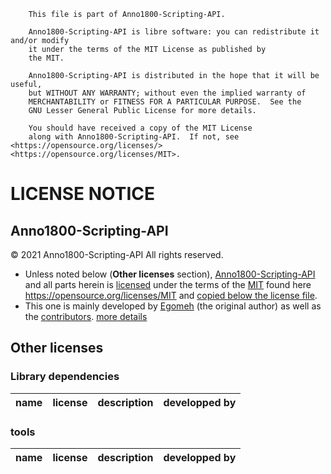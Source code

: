 ```
    This file is part of Anno1800-Scripting-API.

    Anno1800-Scripting-API is libre software: you can redistribute it and/or modify
    it under the terms of the MIT License as published by
    the MIT.

    Anno1800-Scripting-API is distributed in the hope that it will be useful,
    but WITHOUT ANY WARRANTY; without even the implied warranty of
    MERCHANTABILITY or FITNESS FOR A PARTICULAR PURPOSE.  See the
    GNU Lesser General Public License for more details.

    You should have received a copy of the MIT License
    along with Anno1800-Scripting-API.  If not, see <https://opensource.org/licenses/> <https://opensource.org/licenses/MIT>.
```

# LICENSE NOTICE

## Anno1800-Scripting-API
© 2021 Anno1800-Scripting-API All rights reserved.

- Unless noted below (**Other licenses** section), [Anno1800-Scripting-API](https://github.com/seynax/anno1800-scripting-api) and all parts herein is [licensed](https://github.com/seynax/anno1800-scripting-api/blob/main/LICENSE.md) under the terms of the [MIT](https://opensource.org/licenses/MIT) found here https://opensource.org/licenses/MIT and [copied below the license file](https://github.com/seynax/anno1800-scripting-api/blob/main/LICENSE.md).
- This one is mainly developed by [Egomeh](https://github.com/Egomeh) (the original author) as well as the [contributors](https://github.com/seynax/anno1800-scripting-api/blob/main/docs/CONTRIBUTORS.md). [more details](https://github.com/seynax/anno1800-scripting-api/wiki/License)


## Other licenses

### Library dependencies

| name                                  | license                                                                   | description                                                     | developped by                                                                                                               |
|---------------------------------------|---------------------------------------------------------------------------|-----------------------------------------------------------------|-----------------------------------------------------------------------------------------------------------------------------|

### tools

| name                                  | license                                                                 | description                                                 | developped by                                                                                             |
|---------------------------------------|-------------------------------------------------------------------------|-------------------------------------------------------------|-----------------------------------------------------------------------------------------------------------|
